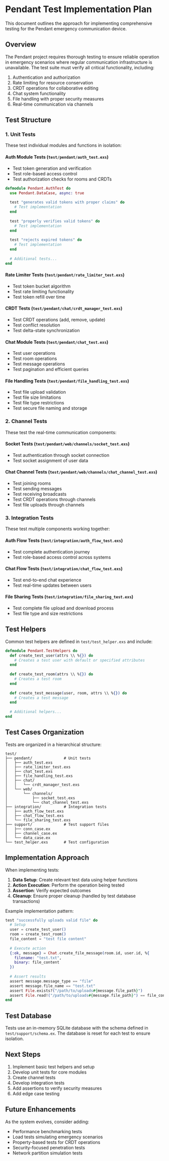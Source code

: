 # Pendant Test Implementation Plan

This document outlines the approach for implementing comprehensive testing for the Pendant emergency communication device.

## Overview

The Pendant project requires thorough testing to ensure reliable operation in emergency scenarios where regular communication infrastructure is unavailable. The test suite must verify all critical functionality, including:

1. Authentication and authorization
2. Rate limiting for resource conservation 
3. CRDT operations for collaborative editing
4. Chat system functionality
5. File handling with proper security measures
6. Real-time communication via channels

## Test Structure

### 1. Unit Tests

These test individual modules and functions in isolation:

#### Auth Module Tests (`test/pendant/auth_test.exs`)
- Test token generation and verification
- Test role-based access control
- Test authorization checks for rooms and CRDTs

```elixir
defmodule Pendant.AuthTest do
  use Pendant.DataCase, async: true
  
  test "generates valid tokens with proper claims" do
    # Test implementation
  end
  
  test "properly verifies valid tokens" do
    # Test implementation
  end
  
  test "rejects expired tokens" do
    # Test implementation
  end
  
  # Additional tests...
end
```

#### Rate Limiter Tests (`test/pendant/rate_limiter_test.exs`)
- Test token bucket algorithm
- Test rate limiting functionality
- Test token refill over time

#### CRDT Tests (`test/pendant/chat/crdt_manager_test.exs`)
- Test CRDT operations (add, remove, update)
- Test conflict resolution
- Test delta-state synchronization

#### Chat Module Tests (`test/pendant/chat_test.exs`)
- Test user operations
- Test room operations
- Test message operations
- Test pagination and efficient queries

#### File Handling Tests (`test/pendant/file_handling_test.exs`)
- Test file upload validation
- Test file size limitations
- Test file type restrictions
- Test secure file naming and storage

### 2. Channel Tests

These test the real-time communication components:

#### Socket Tests (`test/pendant/web/channels/socket_test.exs`)
- Test authentication through socket connection
- Test socket assignment of user data

#### Chat Channel Tests (`test/pendant/web/channels/chat_channel_test.exs`)
- Test joining rooms
- Test sending messages
- Test receiving broadcasts
- Test CRDT operations through channels
- Test file uploads through channels

### 3. Integration Tests

These test multiple components working together:

#### Auth Flow Tests (`test/integration/auth_flow_test.exs`)
- Test complete authentication journey
- Test role-based access control across systems

#### Chat Flow Tests (`test/integration/chat_flow_test.exs`)
- Test end-to-end chat experience
- Test real-time updates between users

#### File Sharing Tests (`test/integration/file_sharing_test.exs`)
- Test complete file upload and download process
- Test file type and size restrictions

## Test Helpers

Common test helpers are defined in `test/test_helper.exs` and include:

```elixir
defmodule Pendant.TestHelpers do
  def create_test_user(attrs \\ %{}) do
    # Creates a test user with default or specified attributes
  end
  
  def create_test_room(attrs \\ %{}) do
    # Creates a test room
  end
  
  def create_test_message(user, room, attrs \\ %{}) do
    # Creates a test message
  end
  
  # Additional helpers...
end
```

## Test Cases Organization

Tests are organized in a hierarchical structure:

```
test/
├── pendant/              # Unit tests
│   ├── auth_test.exs
│   ├── rate_limiter_test.exs
│   ├── chat_test.exs
│   ├── file_handling_test.exs
│   ├── chat/
│   │   └── crdt_manager_test.exs
│   └── web/
│       └── channels/
│           ├── socket_test.exs
│           └── chat_channel_test.exs
├── integration/          # Integration tests
│   ├── auth_flow_test.exs
│   ├── chat_flow_test.exs
│   └── file_sharing_test.exs
├── support/              # Test support files
│   ├── conn_case.ex
│   ├── channel_case.ex
│   └── data_case.ex
└── test_helper.exs       # Test configuration
```

## Implementation Approach

When implementing tests:

1. **Data Setup**: Create relevant test data using helper functions
2. **Action Execution**: Perform the operation being tested
3. **Assertion**: Verify expected outcomes
4. **Cleanup**: Ensure proper cleanup (handled by test database transactions)

Example implementation pattern:

```elixir
test "successfully uploads valid file" do
  # Setup
  user = create_test_user()
  room = create_test_room()
  file_content = "test file content"
  
  # Execute action
  {:ok, message} = Chat.create_file_message(room.id, user.id, %{
    filename: "test.txt",
    binary: file_content
  })
  
  # Assert results
  assert message.message_type == "file"
  assert message.file_name == "test.txt"
  assert File.exists?("/path/to/uploads#{message.file_path}")
  assert File.read!("/path/to/uploads#{message.file_path}") == file_content
end
```

## Test Database

Tests use an in-memory SQLite database with the schema defined in `test/support/schema.ex`. The database is reset for each test to ensure isolation.

## Next Steps

1. Implement basic test helpers and setup
2. Develop unit tests for core modules
3. Create channel tests
4. Develop integration tests
5. Add assertions to verify security measures
6. Add edge case testing

## Future Enhancements

As the system evolves, consider adding:
- Performance benchmarking tests
- Load tests simulating emergency scenarios
- Property-based tests for CRDT operations
- Security-focused penetration tests
- Network partition simulation tests